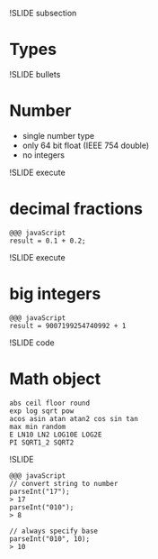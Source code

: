 !SLIDE subsection
# Types

!SLIDE bullets
# Number

* single number type
* only 64 bit float (IEEE 754 double)
* no integers

!SLIDE execute
# decimal fractions #

	@@@ javaScript
	result = 0.1 + 0.2;

!SLIDE execute
# big integers #

	@@@ javaScript
	result = 9007199254740992 + 1

!SLIDE code
# Math object #
	abs ceil floor round
	exp log sqrt pow
	acos asin atan atan2 cos sin tan
	max min	random
	E LN10 LN2 LOG10E LOG2E
	PI SQRT1_2 SQRT2

!SLIDE

	@@@ javaScript
	// convert string to number
	parseInt("17");
	> 17
	parseInt("010");
	> 8

	// always specify base
	parseInt("010", 10);
	> 10


